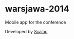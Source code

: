 warsjawa-2014
=============

Mobile app for the conference

Developed by [Scalac](https://scalac.io/?utm_source=scalac_github&utm_campaign=scalac1&utm_medium=web)
